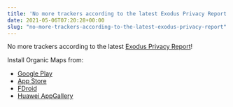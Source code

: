 ```yaml
---
title: 'No more trackers according to the latest Exodus Privacy Report!'
date: 2021-05-06T07:20:28+00:00
slug: "no-more-trackers-according-to-the-latest-exodus-privacy-report"
---
```


No more trackers according to the latest [Exodus Privacy Report](https://reports.exodus-privacy.eu.org/en/reports/314366/)!

Install Organic Maps from:
- [Google Play](https://play.google.com/store/apps/details?id=app.organicmaps)
- [App Store](https://apps.apple.com/app/organic-maps/id1567437057)
- [FDroid](https://f-droid.org/en/packages/app.organicmaps/)
- [Huawei AppGallery](https://appgallery.huawei.com/#/app/C104325611)
